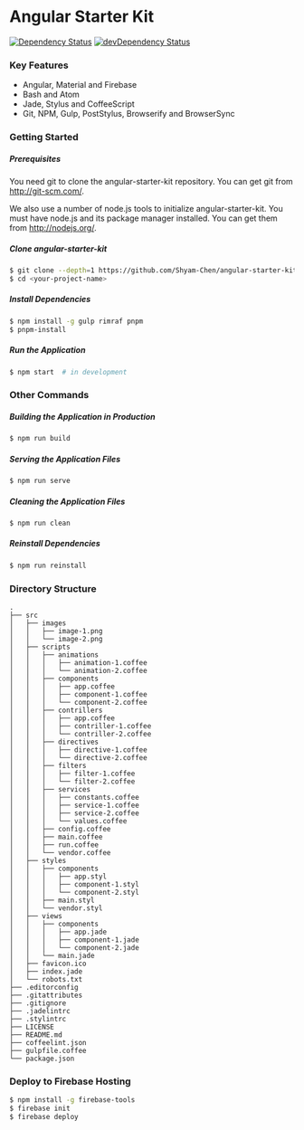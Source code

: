 # Angular Starter Kit

[![Dependency Status](https://david-dm.org/Shyam-Chen/angular-starter-kit.svg)](https://david-dm.org/Shyam-Chen/angular-starter-kit)
[![devDependency Status](https://david-dm.org/Shyam-Chen/angular-starter-kit/dev-status.svg)](https://david-dm.org/Shyam-Chen/angular-starter-kit#info=devDependencies)

### Key Features
* Angular, Material and Firebase
* Bash and Atom
* Jade, Stylus and CoffeeScript
* Git, NPM, Gulp, PostStylus, Browserify and BrowserSync

### Getting Started

##### Prerequisites
You need git to clone the angular-starter-kit repository. You can get git from http://git-scm.com/.

We also use a number of node.js tools to initialize angular-starter-kit. You must have node.js and its package manager installed. You can get them from http://nodejs.org/.

##### Clone angular-starter-kit

```bash
$ git clone --depth=1 https://github.com/Shyam-Chen/angular-starter-kit.git <your-project-name>
$ cd <your-project-name>
```

##### Install Dependencies

```bash
$ npm install -g gulp rimraf pnpm
$ pnpm-install
```

##### Run the Application

```bash
$ npm start  # in development
```

### Other Commands

##### Building the Application in Production

```bash
$ npm run build
```

##### Serving the Application Files

```bash
$ npm run serve
```

##### Cleaning the Application Files

```bash
$ npm run clean
```

##### Reinstall Dependencies

```bash
$ npm run reinstall
```

### Directory Structure
```
.
├── src
│   ├── images
│   │   ├── image-1.png
│   │   └── image-2.png
│   ├── scripts
│   │   ├── animations
│   │   │   ├── animation-1.coffee
│   │   │   └── animation-2.coffee
│   │   ├── components
│   │   │   ├── app.coffee
│   │   │   ├── component-1.coffee
│   │   │   └── component-2.coffee
│   │   ├── contrillers
│   │   │   ├── app.coffee
│   │   │   ├── contriller-1.coffee
│   │   │   └── contriller-2.coffee
│   │   ├── directives
│   │   │   ├── directive-1.coffee
│   │   │   └── directive-2.coffee
│   │   ├── filters
│   │   │   ├── filter-1.coffee
│   │   │   └── filter-2.coffee
│   │   ├── services
│   │   │   ├── constants.coffee
│   │   │   ├── service-1.coffee
│   │   │   ├── service-2.coffee
│   │   │   └── values.coffee
│   │   ├── config.coffee
│   │   ├── main.coffee
│   │   ├── run.coffee
│   │   └── vendor.coffee
│   ├── styles
│   │   ├── components
│   │   │   ├── app.styl
│   │   │   ├── component-1.styl
│   │   │   └── component-2.styl
│   │   ├── main.styl
│   │   └── vendor.styl
│   ├── views
│   │   ├── components
│   │   │   ├── app.jade
│   │   │   ├── component-1.jade
│   │   │   └── component-2.jade
│   │   └── main.jade
│   ├── favicon.ico
│   ├── index.jade
│   └── robots.txt
├── .editorconfig
├── .gitattributes
├── .gitignore
├── .jadelintrc
├── .stylintrc
├── LICENSE
├── README.md
├── coffeelint.json
├── gulpfile.coffee
└── package.json
```

### Deploy to Firebase Hosting
```bash
$ npm install -g firebase-tools
$ firebase init
$ firebase deploy
```
